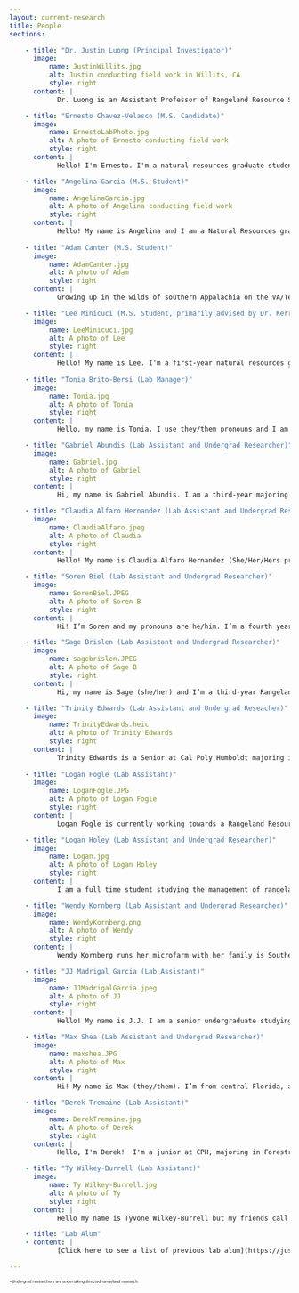 ```yaml
---
layout: current-research
title: People
sections: 

    - title: "Dr. Justin Luong (Principal Investigator)"
      image:
          name: JustinWillits.jpg
          alt: Justin conducting field work in Willits, CA
          style: right 
      content: |
            Dr. Luong is an Assistant Professor of Rangeland Resource Science in the Forestry, Fire, and Rangeland Department at Cal Poly Humboldt, where he works     with rangeland ecosystems, particularly in conservation and ecological restoration of California habitats, focused but not limited to grasslands with direct land manager engagement. His research interests center around climate-ready and invasion resistant restoration practices and incorporating management perspectives to understand restoration outcomes. Dr. Luong is particularly dedicated to promoting multi-use landscapes that balance range productivity and conserve native plant biodiversity. Dr. Luong completed his Bachelor's at the University of California (UC) Santa Barbara, and worked as an undergraduate researcher in the D'Antonio lab. He earned his PhD at UC Santa Cruz working with Dr. Michael Loik and Dr. Karen Holl in the Environmental Studies Department and worked as a USDA postdoctoral researcher at UC Davis with Dr. Jennifer Funk. Prior, Dr. Luong worked as a restoration coordinator at The Cheadle Center for Biodiversity and Ecological Restoration. Dr. Luong actively currently contributes to the broader conservation community through various leadership positions in various professional societies and advisory committees and serves as a board member and the Science and Education Committee Chair of the California Native Grassland Association. Dr. Luong is deeply invested in mentorship and actively fosters the growth of aspiring ecologists and works to train undergraduate and masters students. My favorite grasses are _Festuca californica_ and _Danthonia californica_.           

    - title: "Ernesto Chavez-Velasco (M.S. Candidate)"
      image:
          name: ErnestoLabPhoto.jpg
          alt: A photo of Ernesto conducting field work
          style: right
      content: |
            Hello! I'm Ernesto. I'm a natural resources graduate student. I'm broadly interested in  restoration, grasslands, plant ecology, botany, and ecosystem management. I grew up near the coast in Santa Barbara county where I developed an appreciation for spending time outside but I fell in love with grasslands, restoration, and fieldwork as an undergrad at UC Santa Cruz. When I'm not working, you can catch me hunting for wildflowers on iNat in the spring or cheffing it up at home. I'm also constantly trying out new hobbies! My favorite forbs are any and all heterotrophic plants, Lillies, and _Leptosyne gigantea_; my favorite grasses are _Danthonia californica_ and _Poa douglasii_.          

    - title: "Angelina Garcia (M.S. Student)"
      image:
          name: AngelinaGarcia.jpg
          alt: A photo of Angelina conducting field work
          style: right
      content: |
            Hello! My name is Angelina and I am a Natural Resources graduate student planning to research secondary invasions under the guidance of Dr. Luong. Before pursuing my master’s degree, I attended Chico State and received a B.S. in Plant Biology. There, I was able to develop skills in both restoration and lab research. While working as a land steward at Big Chico Creek Ecological Reserve, I found a passion for rehabilitating native plant communities and was later able to connect that knowledge to my lab assistant position for the GRASS-Net project. My research interests include restoration ecology, soil health, invasive species physiology, and I hope to explore more ethnobotanical topics in the future! In my free time, I enjoy longboarding, cooking, practicing my plant identification, and bug hunting with friends. Some of my favorite plants include _Aquilegia formosa_, _Trifolium depauperatum_, and _Adiantum jordanii_.          
            
    - title: "Adam Canter (M.S. Student)"
      image:
          name: AdamCanter.jpg
          alt: A photo of Adam
          style: right
      content: |
            Growing up in the wilds of southern Appalachia on the VA/Tenn border I developed a love and respect for nature at a young age and have always sought to be an advocate for wild places and the species that depend on them.  Heading to college right out of high school and not knowing completely what field to go into, I earned a BA in Interdisciplinary Studies from Virginia Tech in 2003.  I quickly fell in love with field biology and research, working a series of seasonal jobs, knowing my true passion was for plants, plant communities, and ecosystems.  In 2005 I found myself in Humboldt County working with the Northern Spotted Owl and earned a BS in Botany from Humboldt State University in 2008.  I have been working for the Wiyot Tribe as their botanist and Natural Resources Director since 2014, and seek to apply the knowledge I’ve learned toward the protection of ethnobotanical sites and Tribal cultural resources, lobbying for the reinstitution of indigenous land management and the application of traditional ecological knowledge in natural resources management.  I enjoy spending time out in nature with my wonderful daughters Iris and Azalea, backpacking, botanizing, and playing the banjo.          

    - title: "Lee Minicuci (M.S. Student, primarily advised by Dr. Kerry Byrne)"
      image:
          name: LeeMinicuci.jpg
          alt: A photo of Lee
          style: right
      content: |
            Hello! My name is Lee. I'm a first-year natural resources grad student here. I grew up in New Jersey and have spent nearly all of my academic and professional career there, graduating from Rutgers University with a degree in Ecology, Evolution, and Natural Resources in 2017. I have a wide variety of interests in ecology and I'm fortunate to have been able to work in roles that allowed me to explore all of those interests from songbird point counts and banding to assessing forest plant communities, rare plant surveys, fire ecology, and the applications of terrestrial LiDAR. In my spare time I love hiking, mountain biking, and looking for cool plants and birds along the way. I’m still getting to know the California flora, so my favorite plants are from back home in the east, but my favorite forb is _Anemonoides quinquefolia_ and my favorite grass is _Elymus hystrix_.                      
    
    - title: "Tonia Brito-Bersi (Lab Manager)"
      image:
          name: Tonia.jpg
          alt: A photo of Tonia
          style: right
      content: |
            Hello, my name is Tonia. I use they/them pronouns and I am the lab/field tech for the Luong Lab. I'm passionate about education, dancing and my favorite holiday is Halloween. I grew up not far from Humboldt in the Trinity Alps which is where I learned to love plants. Before moving to Arcata in August 2023, I graduated in 2022 from UC Santa Cruz with my BA in Environmental Studies and Community Studies. During my time there I worked with the Sustainability Office and I wrote my senior thesis on the importance of anti-racism in envrionmental non-profits. I love working with others and meeting new people so if you see me around, feel free to say hi!          

    - title: "Gabriel Abundis (Lab Assistant and Undergrad Researcher)"
      image:
          name: Gabriel.jpg
          alt: A photo of Gabriel
          style: right
      content: |
            Hi, my name is Gabriel Abundis. I am a third-year majoring in rangeland resources with a minor in botany and soils. I am from southern California and although I grew up with nature, I never truly appreciated it for what it is. I fell in love with rangelands and their role in supporting ecosystems. Currently my research focuses intently on exploring the intricate dynamics between photovoltaic cells and the delicate coastal California grasslands. I am particularly interested in the forage value of species, and holistic approaches for rangeland management. When I am not in lab, I enjoy taking my dogs on adventures and eating/cooking.        

    - title: "Claudia Alfaro Hernandez (Lab Assistant and Undergrad Researcher)"
      image:
          name: ClaudiaAlfaro.jpeg
          alt: A photo of Claudia
          style: right
      content: |
            Hello! My name is Claudia Alfaro Hernandez (She/Her/Hers pronouns) and I’m a student assistant in the Luong lab. I’m an Environmental Science & Management major with a concentration in Ecological Restoration and a double minor in Geospatial Analysis and Wildland Soil Science. Before coming to Humboldt County in 2020, I was originally from Southern California, specifically Jurupa Valley (Inland Empire region). Before working with Dr. Justin Luong in his lab, I was a Soil Science Trainee with the NRCS Soil Survey assisting soil scientists with plant identification and soil analysis. I am very excited to have the opportunity to work within the Luong lab this semester, as it allows me to practice my strengths within soil science, correlating its impacts on plant communities regarding sustainable land use applications. When I’m not in the Luong lab, you can find me on the nearby beaches paddleboarding, tide pooling, birding, and beachcombing.        

    - title: "Soren Biel (Lab Assistant and Undergrad Researcher)"
      image:
          name: SorenBiel.JPEG
          alt: A photo of Soren B
          style: right
      content: |
            Hi! I’m Soren and my pronouns are he/him. I’m a fourth year botany student and a student assistant in the Luong lab and the Dennis K. Walker Greenhouse. I have always had an appreciation for plants but was only interested in gardening and horticulture until coming to Cal Poly Humboldt. It was here that I discovered my passion for plant taxonomy, conservation, and lichenology. Outside of botany I enjoy reading, lapidary arts, and puzzle games!        

    - title: "Sage Brislen (Lab Assistant and Undergrad Researcher)"
      image:
          name: sagebrislen.JPEG
          alt: A photo of Sage B
          style: right
      content: |
            Hi, my name is Sage (she/her) and I’m a third-year Rangeland Resource Science major. I’m from Southern California originally where I grew up hiking, camping, and working outdoors. I’ll always have a soft spot for coastal grass and shrublands. I’m interested in range conservation particularly with wildlife, invasives, and urban sprawl. In my free time I like to collage, garden, sketch, create fiber art, I am Vice President of the Range & Soils Club, and I’m on the logging sports team. Unsurprisingly, I’m a big fan of North American sages!        

    - title: "Trinity Edwards (Lab Assistant and Undergrad Reseacher)"
      image:
          name: TrinityEdwards.heic
          alt: A photo of Trinity Edwards
          style: right
      content: |
            Trinity Edwards is a Senior at Cal Poly Humboldt majoring in Rangeland Resource Science with a concentration in soil science. During her academic journey Trinity has gained an interest in Geospatial Sciences and as a result, is also pursuing a Geospatial Science minor. With strong interests in land stewardship, sustainability, and agroecology, Trinity is passionate about giving back and taking care of the land. Trinity’s academic journey has been shaped by her deep love for nature and the world around her. Through the connections made at Cal Poly Humboldt Trinity has been able to evolve these passions into research in the realms of restoration and soil conservation. In the future, Trinity aims to further her understanding of native plant species and their potential use in various agricultural practices. Outside of academics, Trinity enjoys camping, playing ultimate frisbee, and volunteering at Special Olympic event.        
                    
    - title: "Logan Fogle (Lab Assistant)"
      image:
          name: LoganFogle.JPG
          alt: A photo of Logan Fogle
          style: right
      content: |
            Logan Fogle is currently working towards a Rangeland Resource Science B.S. at Cal Poly Humboldt. He hails from the scrubland of Southern California, originally coming to Humboldt County to study Forestry. However, after a few months working as a Timber Cruiser and a few Forestry classes, he soon realized his passion lied with Rangeland. He has loved the outdoors all his life, but has cultivated a more mature admiration for the vastness and complexity of the wilderness in his recent years. He lived and worked on a horse ranch in Riverside County before going to college. He is specifically interested in sustainable livestock operations. Logan's favorite range plant is _Encelia farinosa_!           

    - title: "Logan Holey (Lab Assistant and Undergrad Researcher)"
      image:
          name: Logan.jpg
          alt: A photo of Logan Holey
          style: right
      content: |
            I am a full time student studying the management of rangelands at California Polytechnic University Humboldt. I focus on the development of sustainable rangeland management practices with an emphasis on soil health and native plant communities. I strive to restore rangeland ecosystems through native plant and soil restoration and the implementation of practices that allow the symbiotic relationship between humans and the land to return.          

    - title: "Wendy Kornberg (Lab Assistant and Undergrad Researcher)"
      image:
          name: WendyKornberg.png
          alt: A photo of Wendy
          style: right
      content: |
            Wendy Kornberg runs her microfarm with her family is Southern Humboldt County, raising fruits and vegetables as well as rabbits and poultry. Kornberg is currently a student at Cal Poly Humboldt majoring in Rangeland Resource Science and is employed by the Luong Lab as a lab assistant and researcher, as well as being employed grading papers for CPH Biostatistics classes. She attended the University of California at Santa Barbara where she studied environmental science and chemistry before moving to the Hawaiian island of Maui to pursue advancement in the scuba diving industry while working in hospitality. Kornberg has a deep passion for the environment and sustainability; a passion that shows through at every level of her work. She ardently supports regenerative farms and cares intensely about people’s health and wellness and the connection to our food supply and ecosystem management. Kornberg sits on the CDFA’s Small Scale Producer Advisory Committee as well as being a board member on the Humboldt Area People’s Archive.          

    - title: "JJ Madrigal Garcia (Lab Assistant)"
      image:
          name: JJMadrigalGarcia.jpeg
          alt: A photo of JJ
          style: right
      content: |
            Hello! My name is J.J. I am a senior undergraduate studying Rangeland Resource Science with a minor in Sustainable Food Systems. My interests include food sovereignty, gardening, and ethnobotany. Cooking with family was a very important aspect of my growing up and inspired my passion for sustainable food systems. One of my favorite plants recently has been one my grandma introduced me to outside her house in Michoacan, Mexico. She called it cinco llagas: Tagetes lunulata. I enjoy spending time in the sun and making fiber arts and other crafts.          

    - title: "Max Shea (Lab Assistant and Undergrad Researcher)"
      image:
          name: maxshea.JPG
          alt: A photo of Max
          style: right
      content: |
            Hi! My name is Max (they/them). I’m from central Florida, and have since moved around California and Oregon for school and work. I’m now a fourth year botany student. My interest in rangeland ecology started during my first field season, where I worked for the Agricultural Research Service in the Oregon high desert. I’m broadly interested in plant ecology in the contexts of conservation, restoration, bioremediation, and plant responses to climate change. Outside of biology, I like reading, crossword puzzles and sudoku, and botanical illustration.      

    - title: "Derek Tremaine (Lab Assistant)"
      image:
          name: DerekTremaine.jpg
          alt: A photo of Derek
          style: right
      content: |
            Hello, I'm Derek!  I'm a junior at CPH, majoring in Forestry and Soils.  I grew up on a raspberry farm in Bellingham, WA and managed the family business for a decade before moving to Humboldt County to pursue an education in natural resources.  I have a particular interest in forest-grassland transition zones, conifer encroachment throughout the PNW, and subalpine plant communities.  I'm really grateful to be part of such an ecologically minded community in one of the most beautiful and biodiverse places on the planet. Outside of school I enjoy hiking, photography, and writing music. My favorite grass is _Hesperostipa comata_ and favorite tree is _Tsuga mertensiana_.      

    - title: "Ty Wilkey-Burrell (Lab Assistant)"
      image:
          name: Ty Wilkey-Burrell.jpg
          alt: A photo of Ty
          style: right
      content: |
            Hello my name is Tyvone Wilkey-Burrell but my friends call me Ty. I am currently a sophomore at Cal Poly Humboldt and my major is Forestry (Wildland and Fire Management). I also currently have two jobs on campus so if you ever happen to be in Nelson Hall come stop by The Umoja center located on the second floor and say hi. Finally in my free time I like to explore places I haven't been, go to the beach, and hangout with friends.                  

    - title: "Lab Alum"
    - content: |
            [Click here to see a list of previous lab alum](https://justinluong.com/menu/labalum.html)          

---
```


<span style="font-size:0.5em;">*Undergrad researchers are undertaking directed rangeland research.</span>

